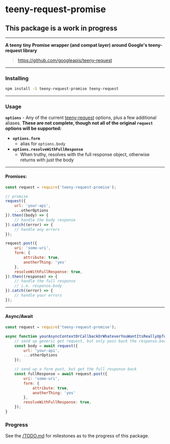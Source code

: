 # teeny-request-promise

## This package is a work in progress

---

**A teeny tiny Promise wrapper (and compat layer) around Google's teeny-request library**

> https://github.com/googleapis/teeny-request

---

### Installing

```sh
npm install -S teeny-request-promise teeny-request
```

---

### Usage

**`options`** - Any of the current [teeny-request](https://github.com/googleapis/teeny-request#teenyrequestoptions-callback)
options, plus a few additional aliases. **These are not complete, though not all of the original `request` options will be
supported:**

- **`options.form`**
  - alias for `options.body`
- **`options.resolveWithFullResponse`** 
  - When truthy, resolves with the full response object, otherwise returns with just the body

---

#### Promises:

```js
const request = require('teeny-request-promise');

// promise
request({
    url: 'your-api',
    ...otherOptions
}).then((body) => {
    // handle the body response
}).catch((error) => {
    // handle any errors
});

request.post({
    uri: 'some-uri',
    form: {
        attribute: true,
        anotherThing: 'yes'
    },
    resolveWithFullResponse: true,
}).then((response) => {
    // handle the full response
    // i.e. response.body
}).catch((error) => {
    // handle your errors
});
```

---

#### Async/Await

```js
const request = require('teeny-request-promise');

async function yourAsyncContextOrCallbackOrWhateverYouWantItsReallyUpToYou() {
    // send up generic get request, but only pass back the response.body
    const body = await request({
        url: 'your-api',
        ...otherOptions
    });

    // send up a form post, but get the full response back
    const fullResponse = await request.post({
        uri: 'some-uri',
        form: {
            attribute: true,
            anotherThing: 'yes'
        },
        resolveWithFullResponse: true,
    });
}

```

### Progress

See the [/TODO.md](/TODO.md) for milestones as to the progress of this package.